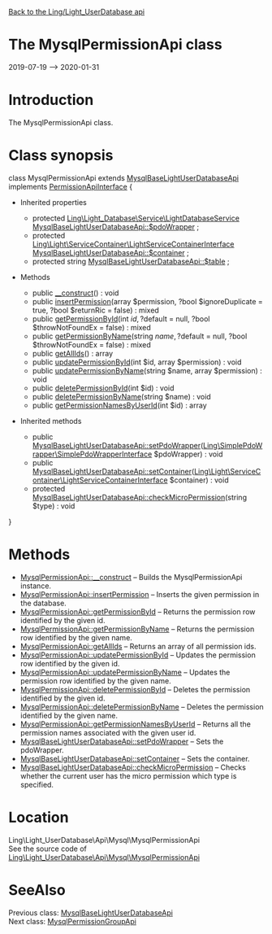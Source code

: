 [Back to the Ling/Light_UserDatabase api](https://github.com/lingtalfi/Light_UserDatabase/blob/master/doc/api/Ling/Light_UserDatabase.md)



The MysqlPermissionApi class
================
2019-07-19 --> 2020-01-31






Introduction
============

The MysqlPermissionApi class.



Class synopsis
==============


class <span class="pl-k">MysqlPermissionApi</span> extends [MysqlBaseLightUserDatabaseApi](https://github.com/lingtalfi/Light_UserDatabase/blob/master/doc/api/Ling/Light_UserDatabase/Api/Mysql/MysqlBaseLightUserDatabaseApi.md) implements [PermissionApiInterface](https://github.com/lingtalfi/Light_UserDatabase/blob/master/doc/api/Ling/Light_UserDatabase/Api/PermissionApiInterface.md) {

- Inherited properties
    - protected [Ling\Light_Database\Service\LightDatabaseService](https://github.com/lingtalfi/Light_Database/blob/master/doc/api/Ling/Light_Database/Service/LightDatabaseService.md) [MysqlBaseLightUserDatabaseApi::$pdoWrapper](#property-pdoWrapper) ;
    - protected [Ling\Light\ServiceContainer\LightServiceContainerInterface](https://github.com/lingtalfi/Light/blob/master/doc/api/Ling/Light/ServiceContainer/LightServiceContainerInterface.md) [MysqlBaseLightUserDatabaseApi::$container](#property-container) ;
    - protected string [MysqlBaseLightUserDatabaseApi::$table](#property-table) ;

- Methods
    - public [__construct](https://github.com/lingtalfi/Light_UserDatabase/blob/master/doc/api/Ling/Light_UserDatabase/Api/Mysql/MysqlPermissionApi/__construct.md)() : void
    - public [insertPermission](https://github.com/lingtalfi/Light_UserDatabase/blob/master/doc/api/Ling/Light_UserDatabase/Api/Mysql/MysqlPermissionApi/insertPermission.md)(array $permission, ?bool $ignoreDuplicate = true, ?bool $returnRic = false) : mixed
    - public [getPermissionById](https://github.com/lingtalfi/Light_UserDatabase/blob/master/doc/api/Ling/Light_UserDatabase/Api/Mysql/MysqlPermissionApi/getPermissionById.md)(int $id, ?$default = null, ?bool $throwNotFoundEx = false) : mixed
    - public [getPermissionByName](https://github.com/lingtalfi/Light_UserDatabase/blob/master/doc/api/Ling/Light_UserDatabase/Api/Mysql/MysqlPermissionApi/getPermissionByName.md)(string $name, ?$default = null, ?bool $throwNotFoundEx = false) : mixed
    - public [getAllIds](https://github.com/lingtalfi/Light_UserDatabase/blob/master/doc/api/Ling/Light_UserDatabase/Api/Mysql/MysqlPermissionApi/getAllIds.md)() : array
    - public [updatePermissionById](https://github.com/lingtalfi/Light_UserDatabase/blob/master/doc/api/Ling/Light_UserDatabase/Api/Mysql/MysqlPermissionApi/updatePermissionById.md)(int $id, array $permission) : void
    - public [updatePermissionByName](https://github.com/lingtalfi/Light_UserDatabase/blob/master/doc/api/Ling/Light_UserDatabase/Api/Mysql/MysqlPermissionApi/updatePermissionByName.md)(string $name, array $permission) : void
    - public [deletePermissionById](https://github.com/lingtalfi/Light_UserDatabase/blob/master/doc/api/Ling/Light_UserDatabase/Api/Mysql/MysqlPermissionApi/deletePermissionById.md)(int $id) : void
    - public [deletePermissionByName](https://github.com/lingtalfi/Light_UserDatabase/blob/master/doc/api/Ling/Light_UserDatabase/Api/Mysql/MysqlPermissionApi/deletePermissionByName.md)(string $name) : void
    - public [getPermissionNamesByUserId](https://github.com/lingtalfi/Light_UserDatabase/blob/master/doc/api/Ling/Light_UserDatabase/Api/Mysql/MysqlPermissionApi/getPermissionNamesByUserId.md)(int $id) : array

- Inherited methods
    - public [MysqlBaseLightUserDatabaseApi::setPdoWrapper](https://github.com/lingtalfi/Light_UserDatabase/blob/master/doc/api/Ling/Light_UserDatabase/Api/Mysql/MysqlBaseLightUserDatabaseApi/setPdoWrapper.md)([Ling\SimplePdoWrapper\SimplePdoWrapperInterface](https://github.com/lingtalfi/SimplePdoWrapper/blob/master/doc/api/Ling/SimplePdoWrapper/SimplePdoWrapperInterface.md) $pdoWrapper) : void
    - public [MysqlBaseLightUserDatabaseApi::setContainer](https://github.com/lingtalfi/Light_UserDatabase/blob/master/doc/api/Ling/Light_UserDatabase/Api/Mysql/MysqlBaseLightUserDatabaseApi/setContainer.md)([Ling\Light\ServiceContainer\LightServiceContainerInterface](https://github.com/lingtalfi/Light/blob/master/doc/api/Ling/Light/ServiceContainer/LightServiceContainerInterface.md) $container) : void
    - protected [MysqlBaseLightUserDatabaseApi::checkMicroPermission](https://github.com/lingtalfi/Light_UserDatabase/blob/master/doc/api/Ling/Light_UserDatabase/Api/Mysql/MysqlBaseLightUserDatabaseApi/checkMicroPermission.md)(string $type) : void

}






Methods
==============

- [MysqlPermissionApi::__construct](https://github.com/lingtalfi/Light_UserDatabase/blob/master/doc/api/Ling/Light_UserDatabase/Api/Mysql/MysqlPermissionApi/__construct.md) &ndash; Builds the MysqlPermissionApi instance.
- [MysqlPermissionApi::insertPermission](https://github.com/lingtalfi/Light_UserDatabase/blob/master/doc/api/Ling/Light_UserDatabase/Api/Mysql/MysqlPermissionApi/insertPermission.md) &ndash; Inserts the given permission in the database.
- [MysqlPermissionApi::getPermissionById](https://github.com/lingtalfi/Light_UserDatabase/blob/master/doc/api/Ling/Light_UserDatabase/Api/Mysql/MysqlPermissionApi/getPermissionById.md) &ndash; Returns the permission row identified by the given id.
- [MysqlPermissionApi::getPermissionByName](https://github.com/lingtalfi/Light_UserDatabase/blob/master/doc/api/Ling/Light_UserDatabase/Api/Mysql/MysqlPermissionApi/getPermissionByName.md) &ndash; Returns the permission row identified by the given name.
- [MysqlPermissionApi::getAllIds](https://github.com/lingtalfi/Light_UserDatabase/blob/master/doc/api/Ling/Light_UserDatabase/Api/Mysql/MysqlPermissionApi/getAllIds.md) &ndash; Returns an array of all permission ids.
- [MysqlPermissionApi::updatePermissionById](https://github.com/lingtalfi/Light_UserDatabase/blob/master/doc/api/Ling/Light_UserDatabase/Api/Mysql/MysqlPermissionApi/updatePermissionById.md) &ndash; Updates the permission row identified by the given id.
- [MysqlPermissionApi::updatePermissionByName](https://github.com/lingtalfi/Light_UserDatabase/blob/master/doc/api/Ling/Light_UserDatabase/Api/Mysql/MysqlPermissionApi/updatePermissionByName.md) &ndash; Updates the permission row identified by the given name.
- [MysqlPermissionApi::deletePermissionById](https://github.com/lingtalfi/Light_UserDatabase/blob/master/doc/api/Ling/Light_UserDatabase/Api/Mysql/MysqlPermissionApi/deletePermissionById.md) &ndash; Deletes the permission identified by the given id.
- [MysqlPermissionApi::deletePermissionByName](https://github.com/lingtalfi/Light_UserDatabase/blob/master/doc/api/Ling/Light_UserDatabase/Api/Mysql/MysqlPermissionApi/deletePermissionByName.md) &ndash; Deletes the permission identified by the given name.
- [MysqlPermissionApi::getPermissionNamesByUserId](https://github.com/lingtalfi/Light_UserDatabase/blob/master/doc/api/Ling/Light_UserDatabase/Api/Mysql/MysqlPermissionApi/getPermissionNamesByUserId.md) &ndash; Returns all the permission names associated with the given user id.
- [MysqlBaseLightUserDatabaseApi::setPdoWrapper](https://github.com/lingtalfi/Light_UserDatabase/blob/master/doc/api/Ling/Light_UserDatabase/Api/Mysql/MysqlBaseLightUserDatabaseApi/setPdoWrapper.md) &ndash; Sets the pdoWrapper.
- [MysqlBaseLightUserDatabaseApi::setContainer](https://github.com/lingtalfi/Light_UserDatabase/blob/master/doc/api/Ling/Light_UserDatabase/Api/Mysql/MysqlBaseLightUserDatabaseApi/setContainer.md) &ndash; Sets the container.
- [MysqlBaseLightUserDatabaseApi::checkMicroPermission](https://github.com/lingtalfi/Light_UserDatabase/blob/master/doc/api/Ling/Light_UserDatabase/Api/Mysql/MysqlBaseLightUserDatabaseApi/checkMicroPermission.md) &ndash; Checks whether the current user has the micro permission which type is specified.





Location
=============
Ling\Light_UserDatabase\Api\Mysql\MysqlPermissionApi<br>
See the source code of [Ling\Light_UserDatabase\Api\Mysql\MysqlPermissionApi](https://github.com/lingtalfi/Light_UserDatabase/blob/master/Api/Mysql/MysqlPermissionApi.php)



SeeAlso
==============
Previous class: [MysqlBaseLightUserDatabaseApi](https://github.com/lingtalfi/Light_UserDatabase/blob/master/doc/api/Ling/Light_UserDatabase/Api/Mysql/MysqlBaseLightUserDatabaseApi.md)<br>Next class: [MysqlPermissionGroupApi](https://github.com/lingtalfi/Light_UserDatabase/blob/master/doc/api/Ling/Light_UserDatabase/Api/Mysql/MysqlPermissionGroupApi.md)<br>
